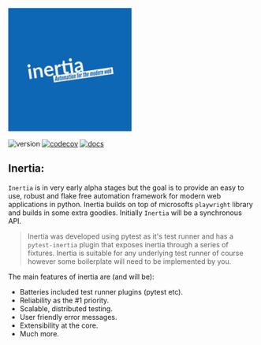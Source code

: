 <img src=".github/images/logo.png" width="250" height="250">

![version](https://img.shields.io/pypi/v/inertia?color=%2342f54b&label=inertia&style=flat-square)
[![codecov](https://codecov.io/gh/symonk/inertia/branch/main/graph/badge.svg)](https://codecov.io/gh/symonk/inertia)
[![docs](https://img.shields.io/badge/documentation-online-brightgreen.svg)](https://symonk.github.io/inertia/)

## Inertia:

`Inertia` is in very early alpha stages but the goal is to provide an easy to use, robust and flake free automation
framework for modern web applications in python.  Inertia builds on top of microsofts `playwright` library and
builds in some extra goodies.  Initially `Inertia` will be a synchronous API.

>Inertia was developed using pytest as it's test runner and has a `pytest-inertia` plugin that exposes inertia
>through a series of fixtures.  Inertia is suitable for any underlying test runner of course however some boilerplate
> will need to be implemented by you.

The main features of inertia are (and will be):

+ Batteries included test runner plugins (pytest etc).
+ Reliability as the #1 priority.
+ Scalable, distributed testing.
+ User friendly error messages.
+ Extensibility at the core.
+ Much more.
